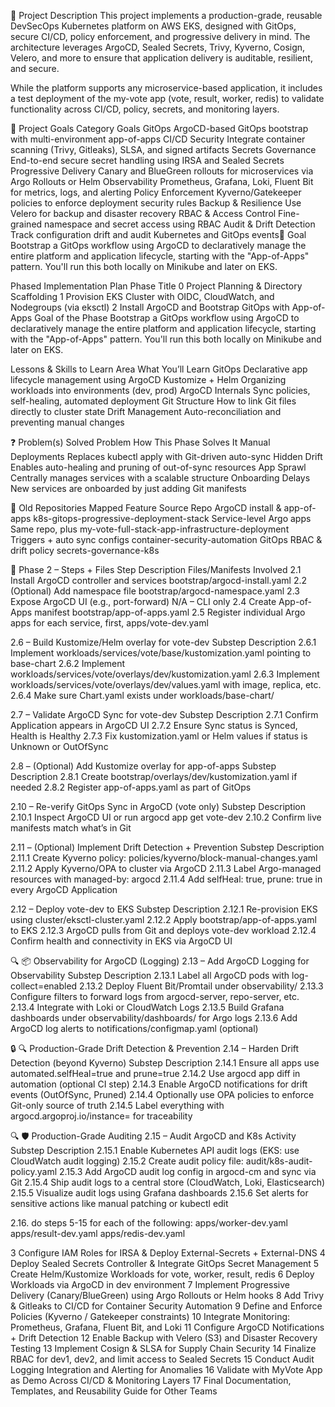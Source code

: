 📝 Project Description
This project implements a production-grade, reusable DevSecOps Kubernetes platform on AWS EKS, designed with GitOps, secure CI/CD, policy enforcement, and progressive delivery in mind. The architecture leverages ArgoCD, Sealed Secrets, Trivy, Kyverno, Cosign, Velero, and more to ensure that application delivery is auditable, resilient, and secure.

While the platform supports any microservice-based application, it includes a test deployment of the my-vote app (vote, result, worker, redis) to validate functionality across CI/CD, policy, secrets, and monitoring layers.

🎯 Project Goals
Category Goals
GitOps ArgoCD-based GitOps bootstrap with multi-environment app-of-apps
CI/CD Security Integrate container scanning (Trivy, Gitleaks), SLSA, and signed artifacts
Secrets Governance End-to-end secure secret handling using IRSA and Sealed Secrets
Progressive Delivery Canary and BlueGreen rollouts for microservices via Argo Rollouts or Helm
Observability Prometheus, Grafana, Loki, Fluent Bit for metrics, logs, and alerting
Policy Enforcement Kyverno/Gatekeeper policies to enforce deployment security rules
Backup & Resilience Use Velero for backup and disaster recovery
RBAC & Access Control Fine-grained namespace and secret access using RBAC
Audit & Drift Detection Track configuration drift and audit Kubernetes and GitOps events🎯 Goal
Bootstrap a GitOps workflow using ArgoCD to declaratively manage the entire platform and application lifecycle, starting with the "App-of-Apps" pattern. You'll run this both locally on Minikube and later on EKS.

Phased Implementation Plan
Phase Title
0 Project Planning & Directory Scaffolding
1 Provision EKS Cluster with OIDC, CloudWatch, and Nodegroups (via eksctl)
2 Install ArgoCD and Bootstrap GitOps with App-of-Apps
Goal of the Phase
Bootstrap a GitOps workflow using ArgoCD to declaratively manage the entire platform and application lifecycle, starting with the "App-of-Apps" pattern. You'll run this both locally on Minikube and later on EKS.

Lessons & Skills to Learn
Area What You’ll Learn
GitOps Declarative app lifecycle management using ArgoCD
Kustomize + Helm Organizing workloads into environments (dev, prod)
ArgoCD Internals Sync policies, self-healing, automated deployment
Git Structure How to link Git files directly to cluster state
Drift Management Auto-reconciliation and preventing manual changes

❓ Problem(s) Solved
Problem How This Phase Solves It
Manual Deployments Replaces kubectl apply with Git-driven auto-sync
Hidden Drift Enables auto-healing and pruning of out-of-sync resources
App Sprawl Centrally manages services with a scalable structure
Onboarding Delays New services are onboarded by just adding Git manifests

🔁 Old Repositories Mapped
Feature Source Repo
ArgoCD install & app-of-apps k8s-gitops-progressive-deployment-stack
Service-level Argo apps Same repo, plus my-vote-full-stack-app-infrastructure-deployment
Triggers + auto sync configs container-security-automation
GitOps RBAC & drift policy secrets-governance-k8s

🧩 Phase 2 – Steps + Files
Step Description Files/Manifests Involved
2.1 Install ArgoCD controller and services bootstrap/argocd-install.yaml
2.2 (Optional) Add namespace file bootstrap/argocd-namespace.yaml
2.3 Expose ArgoCD UI (e.g., port-forward) N/A – CLI only
2.4 Create App-of-Apps manifest bootstrap/app-of-apps.yaml
2.5 Register individual Argo apps for each service, first, apps/vote-dev.yaml

2.6 – Build Kustomize/Helm overlay for vote-dev
Substep Description
2.6.1 Implement workloads/services/vote/base/kustomization.yaml pointing to base-chart
2.6.2 Implement workloads/services/vote/overlays/dev/kustomization.yaml
2.6.3 Implement workloads/services/vote/overlays/dev/values.yaml with image, replica, etc.
2.6.4 Make sure Chart.yaml exists under workloads/base-chart/

2.7 – Validate ArgoCD Sync for vote-dev
Substep Description
2.7.1 Confirm Application appears in ArgoCD UI
2.7.2 Ensure Sync status is Synced, Health is Healthy
2.7.3 Fix kustomization.yaml or Helm values if status is Unknown or OutOfSync

2.8 – (Optional) Add Kustomize overlay for app-of-apps
Substep Description
2.8.1 Create bootstrap/overlays/dev/kustomization.yaml if needed
2.8.2 Register app-of-apps.yaml as part of GitOps

2.10 – Re-verify GitOps Sync in ArgoCD (vote only)
Substep Description
2.10.1 Inspect ArgoCD UI or run argocd app get vote-dev
2.10.2 Confirm live manifests match what’s in Git

2.11 – (Optional) Implement Drift Detection + Prevention
Substep Description
2.11.1 Create Kyverno policy: policies/kyverno/block-manual-changes.yaml
2.11.2 Apply Kyverno/OPA to cluster via ArgoCD
2.11.3 Label Argo-managed resources with managed-by: argocd
2.11.4 Add selfHeal: true, prune: true in every ArgoCD Application

2.12 – Deploy vote-dev to EKS
Substep Description
2.12.1 Re-provision EKS using cluster/eksctl-cluster.yaml
2.12.2 Apply bootstrap/app-of-apps.yaml to EKS
2.12.3 ArgoCD pulls from Git and deploys vote-dev workload
2.12.4 Confirm health and connectivity in EKS via ArgoCD UI

🔍 📦 Observability for ArgoCD (Logging)
2.13 – Add ArgoCD Logging for Observability
Substep Description
2.13.1 Label all ArgoCD pods with log-collect=enabled
2.13.2 Deploy Fluent Bit/Promtail under observability/
2.13.3 Configure filters to forward logs from argocd-server, repo-server, etc.
2.13.4 Integrate with Loki or CloudWatch Logs
2.13.5 Build Grafana dashboards under observability/dashboards/ for Argo logs
2.13.6 Add ArgoCD log alerts to notifications/configmap.yaml (optional)

🔒 🔍 Production-Grade Drift Detection & Prevention
2.14 – Harden Drift Detection (beyond Kyverno)
Substep Description
2.14.1 Ensure all apps use automated.selfHeal=true and prune=true
2.14.2 Use argocd app diff in automation (optional CI step)
2.14.3 Enable ArgoCD notifications for drift events (OutOfSync, Pruned)
2.14.4 Optionally use OPA policies to enforce Git-only source of truth
2.14.5 Label everything with argocd.argoproj.io/instance=<app> for traceability

🔍 🛡️ Production-Grade Auditing
2.15 – Audit ArgoCD and K8s Activity
Substep Description
2.15.1 Enable Kubernetes API audit logs (EKS: use CloudWatch audit logging)
2.15.2 Create audit policy file: audit/k8s-audit-policy.yaml
2.15.3 Add ArgoCD audit log config in argocd-cm and sync via Git
2.15.4 Ship audit logs to a central store (CloudWatch, Loki, Elasticsearch)
2.15.5 Visualize audit logs using Grafana dashboards
2.15.6 Set alerts for sensitive actions like manual patching or kubectl edit

2.16. do steps 5-15 for each of the following:
apps/worker-dev.yaml
apps/result-dev.yaml
apps/redis-dev.yaml

3 Configure IAM Roles for IRSA & Deploy External-Secrets + External-DNS
4 Deploy Sealed Secrets Controller & Integrate GitOps Secret Management
5 Create Helm/Kustomize Workloads for vote, worker, result, redis
6 Deploy Workloads via ArgoCD in dev environment
7 Implement Progressive Delivery (Canary/BlueGreen) using Argo Rollouts or Helm hooks
8 Add Trivy & Gitleaks to CI/CD for Container Security Automation
9 Define and Enforce Policies (Kyverno / Gatekeeper constraints)
10 Integrate Monitoring: Prometheus, Grafana, Fluent Bit, and Loki
11 Configure ArgoCD Notifications + Drift Detection
12 Enable Backup with Velero (S3) and Disaster Recovery Testing
13 Implement Cosign & SLSA for Supply Chain Security
14 Finalize RBAC for dev1, dev2, and limit access to Sealed Secrets
15 Conduct Audit Logging Integration and Alerting for Anomalies
16 Validate with MyVote App as Demo Across CI/CD & Monitoring Layers
17 Final Documentation, Templates, and Reusability Guide for Other Teams
